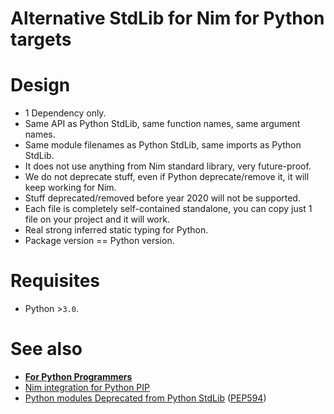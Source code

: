 # Alternative StdLib for Nim for Python targets


# Design

- 1 Dependency only.
- Same API as Python StdLib, same function names, same argument names.
- Same module filenames as Python StdLib, same imports as Python StdLib.
- It does not use anything from Nim standard library, very future-proof.
- We do not deprecate stuff, even if Python deprecate/remove it, it will keep working for Nim.
- Stuff deprecated/removed before year 2020 will not be supported.
- Each file is completely self-contained standalone, you can copy just 1 file on your project and it will work.
- Real strong inferred static typing for Python.
- Package version == Python version.


# Requisites

- Python >`3.0`.


# See also

- [**For Python Programmers**](https://github.com/nim-lang/Nim/wiki/Nim-for-Python-Programmers#table-of-contents)
- [Nim integration for Python PIP](https://github.com/juancarlospaco/choosenim_install#nim-integration-for-python-pip)
- [Python modules Deprecated from Python StdLib](https://github.com/tiran/legacylib) ([PEP594](https://www.python.org/dev/peps/pep-0594))
